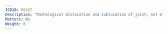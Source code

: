 ```yaml
---
ICD10: M2437
Description: "Pathological dislocation and subluxation of joint, not elsewhere classified: Ankle and foot"
Matters: No
Weight: 0
---
```

